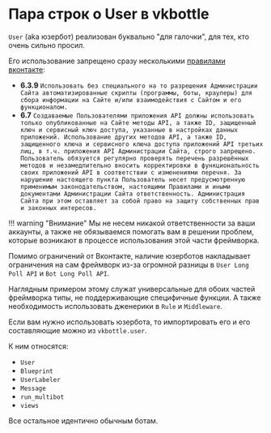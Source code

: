 # Пара строк о User в vkbottle

`User` (aka юзербот) реализован буквально "для галочки", для тех, кто очень сильно просил.

Его использование запрещено сразу несколькими [правилами вконтакте](https://vk.com/terms):

* **6.3.9**
    `Использовать без специального на то разрешения Администрации Сайта автоматизированные скрипты (программы, боты, краулеры) для сбора информации на Сайте и/или взаимодействия с Сайтом и его функционалом.`
* **6.7**
    `Создаваемые Пользователями приложения API должны использовать только опубликованные на Сайте методы API, а также ID, защищенный ключ и сервисный ключ доступа, указанные в настройках данных приложений. Использование других методов API, а также ID, защищенного ключа и сервисного ключа доступа приложений API третьих лиц, в т.ч. приложения API Администрации Сайта, строго запрещено. Пользователь обязуется регулярно проверять перечень разрешённых методов и незамедлительно вносить корректировки в функциональность своих приложений API в соответствии с изменениями перечня. За нарушение настоящего пункта Пользователь несет предусмотренную применимым законодательством, настоящими Правилами и иными документами Администрации Сайта ответственность. Администрация Сайта при этом оставляет за собой право на защиту собственных прав и законных интересов.`

!!! warning "Внимание"
    Мы не несем никакой ответственности за ваши аккаунты, а также не обязываемся помогать вам в решении проблем, которые возникают в процессе использования этой части фреймворка.

Помимо ограничений от Вконтакте, наличие юзерботов накладывает ограничения на сам фреймворк из-за огромной разницы в `User Long Poll API` и `Bot Long Poll API`.

Наглядным примером этому служат универсальные для обоих частей фреймворка типы, не поддерживающие специфичные функции.
А также необходимость использовать дженерики в `Rule` и `Middleware`.

Если вам нужно использовать юзербота, то импортировать его и его составляющие можно из `vkbottle.user`.

К ним относятся:

* `User`
* `Blueprint`
* `UserLabeler`
* `Message`
* `run_multibot`
* `views`

Все остальное идентично обычным ботам.
